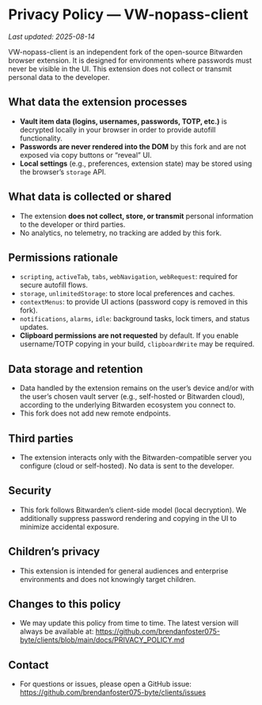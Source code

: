 # Privacy Policy — VW-nopass-client

_Last updated: 2025-08-14_

VW-nopass-client is an independent fork of the open-source Bitwarden browser extension. It is designed for environments where passwords must never be visible in the UI. This extension does not collect or transmit personal data to the developer.

## What data the extension processes

- **Vault item data (logins, usernames, passwords, TOTP, etc.)** is decrypted locally in your browser in order to provide autofill functionality.
- **Passwords are never rendered into the DOM** by this fork and are not exposed via copy buttons or “reveal” UI.
- **Local settings** (e.g., preferences, extension state) may be stored using the browser’s `storage` API.

## What data is collected or shared

- The extension **does not collect, store, or transmit** personal information to the developer or third parties.
- No analytics, no telemetry, no tracking are added by this fork.

## Permissions rationale

- `scripting`, `activeTab`, `tabs`, `webNavigation`, `webRequest`: required for secure autofill flows.
- `storage`, `unlimitedStorage`: to store local preferences and caches.
- `contextMenus`: to provide UI actions (password copy is removed in this fork).
- `notifications`, `alarms`, `idle`: background tasks, lock timers, and status updates.
- **Clipboard permissions are not requested** by default. If you enable username/TOTP copying in your build, `clipboardWrite` may be required.

## Data storage and retention

- Data handled by the extension remains on the user’s device and/or with the user’s chosen vault server (e.g., self-hosted or Bitwarden cloud), according to the underlying Bitwarden ecosystem you connect to.
- This fork does not add new remote endpoints.

## Third parties

- The extension interacts only with the Bitwarden-compatible server you configure (cloud or self-hosted). No data is sent to the developer.

## Security

- This fork follows Bitwarden’s client-side model (local decryption). We additionally suppress password rendering and copying in the UI to minimize accidental exposure.

## Children’s privacy

- This extension is intended for general audiences and enterprise environments and does not knowingly target children.

## Changes to this policy

- We may update this policy from time to time. The latest version will always be available at:
  https://github.com/brendanfoster075-byte/clients/blob/main/docs/PRIVACY_POLICY.md

## Contact

- For questions or issues, please open a GitHub issue:
  https://github.com/brendanfoster075-byte/clients/issues

